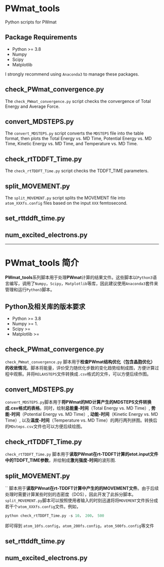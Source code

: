 # PWmat_tools
Python scripts for PWmat
## Package Requirements
- Python >= 3.8
- Numpy
- Scipy
- Matplotlib

I strongly recommend using `Anaconda3` to manage these packages.

## check_PWmat_convergence.py
The `check_PWmat_convergence.py` script checks the convergence of Total Energy and Average Force.


## convert_MDSTEPS.py
The `convert_MDSTEPS.py` script converts the `MDSTEPS` file into the table format, then plots the Total Energy vs. MD Time, Potential Energy vs. MD Time, Kinetic Energy vs. MD Time, and Temperature vs. MD Time.


## check_rtTDDFT_Time.py
The `check_rtTDDFT_Time.py` script checks the TDDFT_TIME parameters.


## split_MOVEMENT.py
The `split_MOVEMENT.py` script splits the MOVEMENT file into `atom_XXXfs.config` files based on the input `XXX` femtosecond.


## set_rttddft_time.py



## num_excited_electrons.py


--------------------------
# PWmat_tools 简介
**PWmat_tools**系列脚本用于处理**PWmat**计算的结果文件。这些脚本以`Python3`语言编写，调用了`Numpy`，`Scipy`，`Matplotlib`等库，因此建议使用`Anaconda3`套件来管理和运行`Python3`脚本。

## Python及相关库的版本要求
- Python >= 3.8
- Numpy >= 1.
- Scipy >= 
- Matplotlib >= 


## check_PWmat_convergence.py
`check_PWmat_convergence.py` 脚本用于**检查PWmat结构优化（包含晶胞优化）的收敛情况**。脚本将能量，评价受力随优化步数的变化趋势绘制成图，方便计算过程中观察。并将`RELAXSTEPS`文件转换成`.csv`格式的文件，可以方便后续作图。


## convert_MDSTEPS.py
`convert_MDSTEPS.py`脚本用于**将PWmat的MD计算产生的MDSTEPS文件转换成.csv格式的表格**。同时，绘制**总能量-时间**（Total Energy vs. MD Time）, **势能-时间**（Potential Energy vs. MD Time）, **动能-时间**（Kinetic Energy vs. MD Time）, 以及**温度-时间**（Temperature vs. MD Time）的两行两列拼图。转换后的`MDsteps.csv`文件也可以方便后续绘图。


## check_rtTDDFT_Time.py
`check_rtTDDFT_Time.py` 脚本用于**读取PWmat在rt-TDDFT计算的etot.input文件中的TDDFT_TIME参数**，并绘制成**激光强度-时间**的波形图.


## split_MOVEMENT.py
`` 脚本用于**读取PWmat在rt-TDDFT计算中产生的的MOVEMENT文件**。由于后续处理时需要计算某些时刻的态密度（DOS），因此开发了此拆分脚本。`split_MOVEMENT.py`脚本可以按照使用者输入的时刻迅速将将`MOVEMENT`文件拆分成若干个`atom_XXXfs.config`文件。例如，
```python
python check_rtTDDFT_Time.py -s 10， 200， 500
```
即可得到 `atom_10fs.config`，`atom_200fs.config`，`atom_500fs.config`等文件


## set_rttddft_time.py



## num_excited_electrons.py

